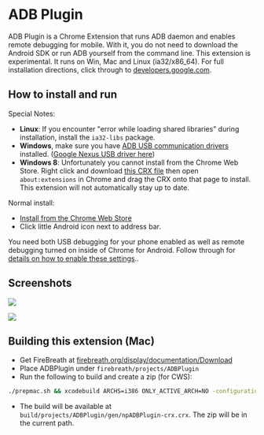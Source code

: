 # ADB Plugin 

ADB Plugin is a Chrome Extension that runs ADB daemon and enables remote debugging for mobile. With it, you do not need to download the Android SDK or run ADB yourself from the command line. This extension is experimental. It runs on Win, Mac and Linux (ia32/x86_64). For full installation directions, click through to [developers.google.com](https://developers.google.com/chrome-developer-tools/docs/remote-debugging).

## How to install and run

Special Notes:

* **Linux**: If you encounter "error while loading shared libraries" during installation, install the `ia32-libs` package.
* **Windows**, make sure you have [ADB USB communication drivers](http://developer.android.com/tools/extras/oem-usb.html) installed. ([Google Nexus USB driver here](https://dl.google.com/android/repository/usb_driver_r07-windows.zip))
* **Windows 8**: Unfortunately you cannot install from the Chrome Web Store. Right click and download [this CRX file](https://github.com/GoogleChrome/ADBPlugin/blob/master/out/npADBPlugin-crx.crx?raw=true) then open `about:extensions` in Chrome and drag the CRX onto that page to install. This extension will not automatically stay up to date.
 
Normal install:

- [Install from the Chrome Web Store](https://chrome.google.com/webstore/detail/adb/dpngiggdglpdnjdoaefidgiigpemgage)
- Click little Android icon next to address bar.


You need both USB debugging for your phone enabled as well as remote debugging turned on inside of Chrome for Android. Follow through for [details on how to enable these settings](https://developers.google.com/chrome-developer-tools/docs/remote-debugging)..

## Screenshots

![](http://i.imgur.com/q4qn1le.png)

![](http://i.imgur.com/q90tutk.png)


## Building this extension (Mac)
- Get FireBreath at [firebreath.org/display/documentation/Download](http://www.firebreath.org/display/documentation/Download)
- Place ADBPlugin under `firebreath/projects/ADBPlugin`
- Run the following to build and create a zip (for CWS):
```sh
./prepmac.sh && xcodebuild ARCHS=i386 ONLY_ACTIVE_ARCH=NO -configuration Release -project build/FireBreath.xcodeproj && find ./build/projects/ADBPlugin/gen/npADBPlugin-crx -path '*/.*' -prune -o -type f -print | zip ./ADBPlugin-CWS.zip -@
```
- The build will be available at `build/projects/ADBPlugin/gen/npADBPlugin-crx.crx`. The zip will be in the current path.
